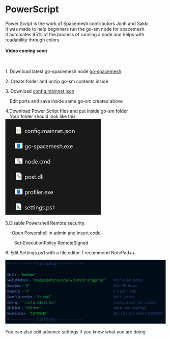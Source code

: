 # PowerScript
Power Script is the work of Spacemesh contributors Jonh and Sakki.<br>
It was made to help beginners run the go-sm node for spacemesh.<br>
It automates 95% of the process of running a node and helps with readability through colors<br>
<br>
<strong>Video coming soon</strong><br>
<br>
<br>
<div id="How to:" class="tabcontent">
<p>1. Download latest go-spacemesh node <a href="https://github.com/spacemeshos/go-spacemesh/releases">go-spacemesh</a></p>
<p>2. Create folder and unzip go-sm contents inside<br></p>
<p>3. Download <a href="https://configs.spacemesh.network/config.mainnet.json">config.mainnet.json</a></p>
<p>&emsp;Edit ports and save inside same go-sm created above<br></p>
<p>4.Download Power Script files and put inside go-sm folder<br>
  &emsp;Your folder should look like this:<br>
  <img src="https://github.com/xeliuqa/PowerScript/blob/main/assets/folder.jpg" height="300px" width="300px"/></p>
<p>5.Disable Powershell Remote security.</p>
<p>&emsp;-Open Powershell in admin and insert code<br></p>
<p$${\color{green}>&emsp;&emsp;Set-ExecutionPolicy RemoteSigned</p>
<p>6. Edit Settings.ps1 with a file editor. I recommend NotePad++</p>
</div>

<img src="https://github.com/xeliuqa/PowerScript/blob/main/assets/settings.png" height="200px" width="600px"/>
<p>You can also edit advance settings if you know what you are doing</p>


